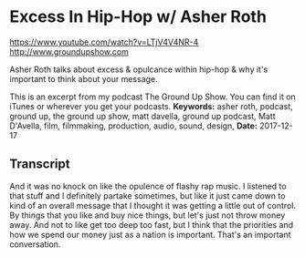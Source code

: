 # Excess In Hip-Hop w/ Asher Roth
https://www.youtube.com/watch?v=LTjV4V4NR-4
http://www.groundupshow.com

Asher Roth talks about excess & opulcance within hip-hop & why it's important to think about your message.

This is an excerpt from my podcast The Ground Up Show. You can find it on iTunes or wherever you get your podcasts.
**Keywords:** asher roth, podcast, ground up, the ground up show, matt davella, ground up podcast, Matt D'Avella, film, filmmaking, production, audio, sound, design, 
**Date:** 2017-12-17

## Transcript
 And it was no knock on like the opulence of flashy rap music. I listened to that stuff and I definitely partake sometimes, but like it just came down to kind of an overall message that I thought it was getting a little out of control. By things that you like and buy nice things, but let's just not throw money away. And not to like get too deep too fast, but I think that the priorities and how we spend our money just as a nation is important. That's an important conversation.
